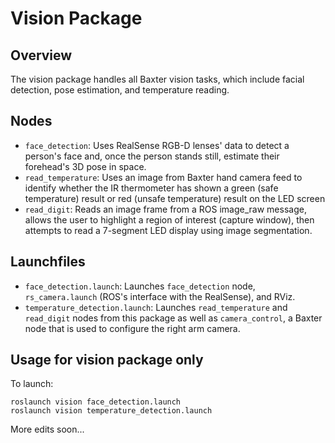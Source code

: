 # Vision Package 

## Overview 
The vision package handles all Baxter vision tasks, which include facial detection, pose estimation, and temperature reading.

## Nodes
- `face_detection`: Uses RealSense RGB-D lenses' data to detect a person's face and, once the person stands still, estimate their forehead's 3D pose in space.
- `read_temperature`: Uses an image from Baxter hand camera feed to identify whether the IR thermometer has shown a green (safe temperature) result or red (unsafe temperature) result on the LED screen
- `read_digit`: Reads an image frame from a ROS image_raw message, allows the user to highlight a region of interest (capture window), then attempts to read a 7-segment LED display using image segmentation.
  
## Launchfiles
- `face_detection.launch`: Launches `face_detection` node, `rs_camera.launch` (ROS's interface with the RealSense), and RViz.
- `temperature_detection.launch`: Launches `read_temperature` and `read_digit` nodes from this package as well as `camera_control`, a Baxter node that is used to configure the right arm camera.

## Usage for vision package only
To launch: <br/>
```Shell
roslaunch vision face_detection.launch
roslaunch vision temperature_detection.launch
```


More edits soon...
